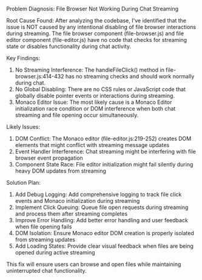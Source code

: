 Problem Diagnosis: File Browser Not Working During Chat Streaming

Root Cause Found:
After analyzing the codebase, I've identified that the issue is NOT caused by any
intentional disabling of file browser interactions during streaming. The file
browser component (file-browser.js) and file editor component (file-editor.js)
have no code that checks for streaming state or disables functionality during chat
 activity.

Key Findings:

1. No Streaming Interference: The handleFileClick() method in
file-browser.js:414-432 has no streaming checks and should work normally during
chat.
2. No Global Disabling: There are no CSS rules or JavaScript code that globally
disable pointer events or interactions during streaming.
3. Monaco Editor Issue: The most likely cause is a Monaco Editor initialization
race condition or DOM interference when both chat streaming and file opening occur
 simultaneously.

Likely Issues:

1. DOM Conflict: The Monaco editor (file-editor.js:219-252) creates DOM elements
that might conflict with streaming message updates
2. Event Handler Interference: Chat streaming might be interfering with file
browser event propagation
3. Component State Race: File editor initialization might fail silently during
heavy DOM updates from streaming

Solution Plan:

1. Add Debug Logging: Add comprehensive logging to track file click events and
Monaco initialization during streaming
2. Implement Click Queuing: Queue file open requests during streaming and process
them after streaming completes
3. Improve Error Handling: Add better error handling and user feedback when file
opening fails
4. DOM Isolation: Ensure Monaco editor DOM creation is properly isolated from
streaming updates
5. Add Loading States: Provide clear visual feedback when files are being opened
during active streaming

This fix will ensure users can browse and open files while maintaining
uninterrupted chat functionality.